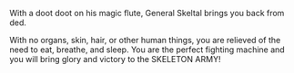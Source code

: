 With a doot doot on his magic flute, General Skeltal brings you back from ded.

With no organs, skin, hair, or other human things, you are relieved of the need to eat, breathe,
and sleep.  You are the perfect fighting machine and you will bring glory and victory to the
SKELETON ARMY!